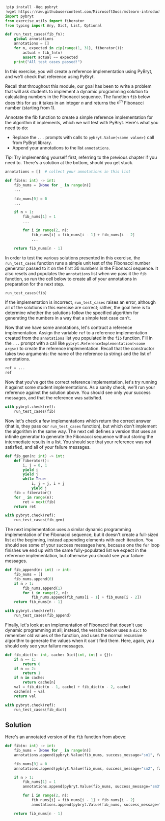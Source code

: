 ```python
!pip install -Uqq pybryt
!wget https://raw.githubusercontent.com/MicrosoftDocs/mslearn-introduction-to-pybryt/main/exercise_utils.py
import pybryt
from exercise_utils import fiberator
from typing import Any, Dict, List, Optional

def run_test_cases(fib_fn):
    global annotations
    annotations = []
    for n, expected in zip(range(1, 31), fiberator()):
        actual = fib_fn(n)
        assert actual == expected
    print("All test cases passed!")
```

In this exercise, you will create a reference implementation using PyBryt, and we'll check that reference using PyBryt.

Recall that throughout this module, our goal has been to write a problem that will ask students to implement a dynamic programming solution to calculating numbers in the Fibonacci sequence. The function `fib` below does this for us: it takes in an integer $n$ and returns the $n^\text{th}$ Fibonacci number (starting from 1).

Annotate the fib function to create a simple reference implementation for the algorithm it implements, which we will test with PyBryt. Here's what you need to do:

* Replace the `...` prompts with calls to `pybryt.Value(<some value>)` call from PyBryt library. 
* Append your annotations to the list `annotations`.

_Tip:_ Try implementing yourself first, referring to the previous chapter if you need to. There's a solution at the bottom, should you get stuck.


```python
annotations = []  # collect your annotations in this list

def fib(n: int) -> int:
    fib_nums = [None for _ in range(n)]
    ...

    fib_nums[0] = 0
    ...

    if n > 1:
        fib_nums[1] = 1
        ...

        for i in range(2, n):
            fib_nums[i] = fib_nums[i - 1] + fib_nums[i - 2]
            ...

    return fib_nums[n - 1]
```

In order to test the various solutions presented in this exercise, the `run_test_cases` function runs a simple unit test of the Fibonacci number generator passed to it on the first 30 numbers in the Fibonacci sequence. It also resets and populates the `annotations` list when we pass it the `fib` function, so run the cell below to create all of your annotations in preparation for the next step.


```python
run_test_cases(fib)
```

If the implementation is incorrect, `run_test_cases` raises an error, although all of the solutions in this exercise are correct; rather, the goal here is to determine whether the solutions follow the specified algorithm for generating the numbers in a way that a simple test case can't.

Now that we have some annotations, let's contruct a reference implementation. Assign the variable `ref` to a reference implementation created from the `annotations` list you populated in the `fib` function. Fill in the `...` prompt with a call like `pybryt.ReferenceImplementation(<some args>)` to create the reference implementation. Recall that the constructor takes two arguments: the name of the reference (a string) and the list of annotations.


```python
ref = ...
ref 
```

Now that you've got the correct reference implementation, let's try running it against some student implementations. As a sanity check, we'll run your reference against the solution above. You should see only your success messages, and that the reference was satisfied.


```python
with pybryt.check(ref):
    run_test_cases(fib)
```

Now let's check a few implementations which return the correct answer (that is, they pass our `run_test_cases` function), but which don't implement the algorithm in the same way. The next cell defines a version that uses an infinite generator to generate the Fibonacci sequence without storing the intermediate results in a list. You should see that your reference was not satisfied, and all of your failure messages.


```python
def fib_gen(n: int) -> int:
    def fiberator():
        i, j = 0, 1
        yield i
        yield j
        while True:
            i, j = j, i + j
            yield j
    fib = fiberator()
    for _ in range(n):
        ret = next(fib)
    return ret

with pybryt.check(ref):
    run_test_cases(fib_gen)
```

The next implementation uses a similar dynamic programming implementation of the Fibonacci sequence, but it doesn't create a full-sized list at the beginning, instead appending elements with each iteration. You should see some of your success messages here, because one the `for` loop finishes we end up with the same fully-populated list we expect in the reference implementation, but otherwise you should see your failure messages.


```python
def fib_append(n: int) -> int:
    fib_nums = []
    fib_nums.append(0)
    if n > 1:
        fib_nums.append(1)
        for i in range(2, n):
            fib_nums.append(fib_nums[i - 1] + fib_nums[i - 2])
    return fib_nums[n - 1]

with pybryt.check(ref):
    run_test_cases(fib_append)
```

Finally, let's look at an implementation of Fibonacci that doesn't use dynamic programming at all; instead, the version below uses a `dict` to remember old values of the function, and uses the normal recursive algorithm to generate the values when it can't find them. Here, again, you should only see your failure messages.


```python
def fib_dict(n: int, cache: Dict[int, int] = {}):
    if n == 1:
        return 0
    if n == 2:
        return 1
    if n in cache:
        return cache[n]
    val = fib_dict(n - 1, cache) + fib_dict(n - 2, cache)
    cache[n] = val
    return val

with pybryt.check(ref):
    run_test_cases(fib_dict)
```

## Solution

Here's an annotated version of the `fib` function from above:

```python
def fib(n: int) -> int:
    fib_nums = [None for _ in range(n)]
    annotations.append(pybryt.Value(fib_nums, success_message="sm1", failure_message="fm1"))

    fib_nums[0] = 0
    annotations.append(pybryt.Value(fib_nums, success_message="sm2", failure_message="fm2"))

    if n > 1:
        fib_nums[1] = 1
        annotations.append(pybryt.Value(fib_nums, success_message="sm3", failure_message="fm3"))

        for i in range(2, n):
            fib_nums[i] = fib_nums[i - 1] + fib_nums[i - 2]
            annotations.append(pybryt.Value(fib_nums, success_message="sm4", failure_message="fm4"))

    return fib_nums[n - 1]
```
